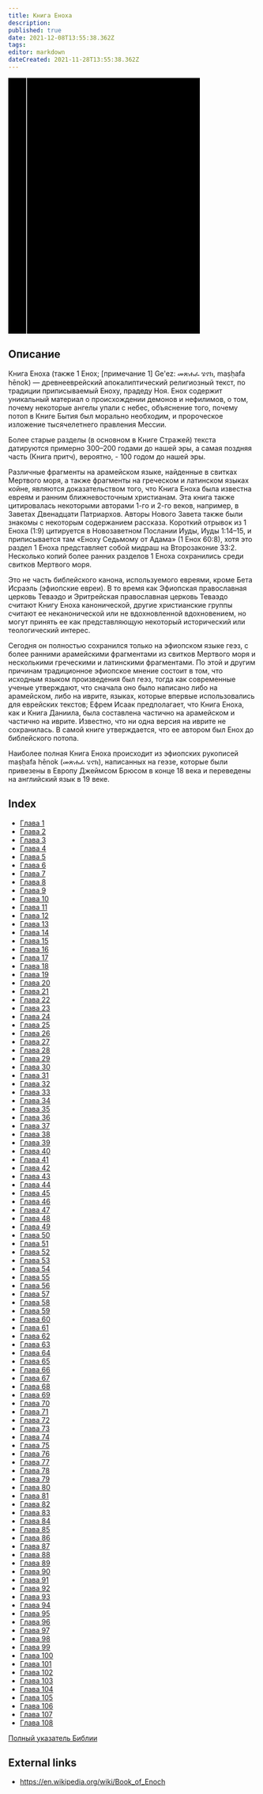 ```yaml
---
title: Книга Еноха
description: 
published: true
date: 2021-12-08T13:55:38.362Z
tags: 
editor: markdown
dateCreated: 2021-11-28T13:55:38.362Z
---
```


<div class="urantiapedia-book-front urantiapedia-book-bible">
<svg xmlns="http://www.w3.org/2000/svg"
	width="102.6mm" height="136.8mm"
	viewBox="0 0 102.6 136.8" version="1.1">
	<g transform="translate(-7,-5)">
		<rect width="9.6" height="136.8" x="7" y="5" />
		<rect width="96.9" height="136.8" x="17" y="5" />
		<text style="font-size:5px" x="61" y="22">АПОКРИФЫ</text>
		<text style="font-size:4px" x="61" y="125">Russian Synodal Text, 1876</text>
		<text style="font-size:9px" x="61" y="60">Книга Еноха</text>
	</g>
</svg>
</div>

## Описание


Книга Еноха (также 1 Енох; [примечание 1] Ge'ez: መጽሐፈ ሄኖክ, maṣḥafa hēnok) — древнееврейский апокалиптический религиозный текст, по традиции приписываемый Еноху, прадеду Ноя. Енох содержит уникальный материал о происхождении демонов и нефилимов, о том, почему некоторые ангелы упали с небес, объяснение того, почему потоп в Книге Бытия был морально необходим, и пророческое изложение тысячелетнего правления Мессии.

Более старые разделы (в основном в Книге Стражей) текста датируются примерно 300–200 годами до нашей эры, а самая поздняя часть (Книга притч), вероятно, - 100 годом до нашей эры.

Различные фрагменты на арамейском языке, найденные в свитках Мертвого моря, а также фрагменты на греческом и латинском языках койне, являются доказательством того, что Книга Еноха была известна евреям и ранним ближневосточным христианам. Эта книга также цитировалась некоторыми авторами 1-го и 2-го веков, например, в Заветах Двенадцати Патриархов. Авторы Нового Завета также были знакомы с некоторым содержанием рассказа. Короткий отрывок из 1 Еноха (1:9) цитируется в Новозаветном Послании Иуды, Иуды 1:14–15, и приписывается там «Еноху Седьмому от Адама» (1 Енох 60:8), хотя это раздел 1 Еноха представляет собой мидраш на Второзаконие 33:2. Несколько копий более ранних разделов 1 Еноха сохранились среди свитков Мертвого моря.

Это не часть библейского канона, используемого евреями, кроме Бета Исраэль (эфиопские евреи). В то время как Эфиопская православная церковь Теваэдо и Эритрейская православная церковь Теваэдо считают Книгу Еноха канонической, другие христианские группы считают ее неканонической или не вдохновленной вдохновением, но могут принять ее как представляющую некоторый исторический или теологический интерес.

Сегодня он полностью сохранился только на эфиопском языке геэз, с более ранними арамейскими фрагментами из свитков Мертвого моря и несколькими греческими и латинскими фрагментами. По этой и другим причинам традиционное эфиопское мнение состоит в том, что исходным языком произведения был геэз, тогда как современные ученые утверждают, что сначала оно было написано либо на арамейском, либо на иврите, языках, которые впервые использовались для еврейских текстов; Ефрем Исаак предполагает, что Книга Еноха, как и Книга Даниила, была составлена ​​частично на арамейском и частично на иврите. Известно, что ни одна версия на иврите не сохранилась. В самой книге утверждается, что ее автором был Енох до библейского потопа.

Наиболее полная Книга Еноха происходит из эфиопских рукописей maṣḥafa hēnok (መጽሐፈ ሄኖክ), написанных на геэзе, которые были привезены в Европу Джеймсом Брюсом в конце 18 века и переведены на английский язык в 19 веке.

## Index

- [Глава 1](/ru/Bible/Book_of_Enoch/1)
- [Глава 2](/ru/Bible/Book_of_Enoch/2)
- [Глава 3](/ru/Bible/Book_of_Enoch/3)
- [Глава 4](/ru/Bible/Book_of_Enoch/4)
- [Глава 5](/ru/Bible/Book_of_Enoch/5)
- [Глава 6](/ru/Bible/Book_of_Enoch/6)
- [Глава 7](/ru/Bible/Book_of_Enoch/7)
- [Глава 8](/ru/Bible/Book_of_Enoch/8)
- [Глава 9](/ru/Bible/Book_of_Enoch/9)
- [Глава 10](/ru/Bible/Book_of_Enoch/10)
- [Глава 11](/ru/Bible/Book_of_Enoch/11)
- [Глава 12](/ru/Bible/Book_of_Enoch/12)
- [Глава 13](/ru/Bible/Book_of_Enoch/13)
- [Глава 14](/ru/Bible/Book_of_Enoch/14)
- [Глава 15](/ru/Bible/Book_of_Enoch/15)
- [Глава 16](/ru/Bible/Book_of_Enoch/16)
- [Глава 17](/ru/Bible/Book_of_Enoch/17)
- [Глава 18](/ru/Bible/Book_of_Enoch/18)
- [Глава 19](/ru/Bible/Book_of_Enoch/19)
- [Глава 20](/ru/Bible/Book_of_Enoch/20)
- [Глава 21](/ru/Bible/Book_of_Enoch/21)
- [Глава 22](/ru/Bible/Book_of_Enoch/22)
- [Глава 23](/ru/Bible/Book_of_Enoch/23)
- [Глава 24](/ru/Bible/Book_of_Enoch/24)
- [Глава 25](/ru/Bible/Book_of_Enoch/25)
- [Глава 26](/ru/Bible/Book_of_Enoch/26)
- [Глава 27](/ru/Bible/Book_of_Enoch/27)
- [Глава 28](/ru/Bible/Book_of_Enoch/28)
- [Глава 29](/ru/Bible/Book_of_Enoch/29)
- [Глава 30](/ru/Bible/Book_of_Enoch/30)
- [Глава 31](/ru/Bible/Book_of_Enoch/31)
- [Глава 32](/ru/Bible/Book_of_Enoch/32)
- [Глава 33](/ru/Bible/Book_of_Enoch/33)
- [Глава 34](/ru/Bible/Book_of_Enoch/34)
- [Глава 35](/ru/Bible/Book_of_Enoch/35)
- [Глава 36](/ru/Bible/Book_of_Enoch/36)
- [Глава 37](/ru/Bible/Book_of_Enoch/37)
- [Глава 38](/ru/Bible/Book_of_Enoch/38)
- [Глава 39](/ru/Bible/Book_of_Enoch/39)
- [Глава 40](/ru/Bible/Book_of_Enoch/40)
- [Глава 41](/ru/Bible/Book_of_Enoch/41)
- [Глава 42](/ru/Bible/Book_of_Enoch/42)
- [Глава 43](/ru/Bible/Book_of_Enoch/43)
- [Глава 44](/ru/Bible/Book_of_Enoch/44)
- [Глава 45](/ru/Bible/Book_of_Enoch/45)
- [Глава 46](/ru/Bible/Book_of_Enoch/46)
- [Глава 47](/ru/Bible/Book_of_Enoch/47)
- [Глава 48](/ru/Bible/Book_of_Enoch/48)
- [Глава 49](/ru/Bible/Book_of_Enoch/49)
- [Глава 50](/ru/Bible/Book_of_Enoch/50)
- [Глава 51](/ru/Bible/Book_of_Enoch/51)
- [Глава 52](/ru/Bible/Book_of_Enoch/52)
- [Глава 53](/ru/Bible/Book_of_Enoch/53)
- [Глава 54](/ru/Bible/Book_of_Enoch/54)
- [Глава 55](/ru/Bible/Book_of_Enoch/55)
- [Глава 56](/ru/Bible/Book_of_Enoch/56)
- [Глава 57](/ru/Bible/Book_of_Enoch/57)
- [Глава 58](/ru/Bible/Book_of_Enoch/58)
- [Глава 59](/ru/Bible/Book_of_Enoch/59)
- [Глава 60](/ru/Bible/Book_of_Enoch/60)
- [Глава 61](/ru/Bible/Book_of_Enoch/61)
- [Глава 62](/ru/Bible/Book_of_Enoch/62)
- [Глава 63](/ru/Bible/Book_of_Enoch/63)
- [Глава 64](/ru/Bible/Book_of_Enoch/64)
- [Глава 65](/ru/Bible/Book_of_Enoch/65)
- [Глава 66](/ru/Bible/Book_of_Enoch/66)
- [Глава 67](/ru/Bible/Book_of_Enoch/67)
- [Глава 68](/ru/Bible/Book_of_Enoch/68)
- [Глава 69](/ru/Bible/Book_of_Enoch/69)
- [Глава 70](/ru/Bible/Book_of_Enoch/70)
- [Глава 71](/ru/Bible/Book_of_Enoch/71)
- [Глава 72](/ru/Bible/Book_of_Enoch/72)
- [Глава 73](/ru/Bible/Book_of_Enoch/73)
- [Глава 74](/ru/Bible/Book_of_Enoch/74)
- [Глава 75](/ru/Bible/Book_of_Enoch/75)
- [Глава 76](/ru/Bible/Book_of_Enoch/76)
- [Глава 77](/ru/Bible/Book_of_Enoch/77)
- [Глава 78](/ru/Bible/Book_of_Enoch/78)
- [Глава 79](/ru/Bible/Book_of_Enoch/79)
- [Глава 80](/ru/Bible/Book_of_Enoch/80)
- [Глава 81](/ru/Bible/Book_of_Enoch/81)
- [Глава 82](/ru/Bible/Book_of_Enoch/82)
- [Глава 83](/ru/Bible/Book_of_Enoch/83)
- [Глава 84](/ru/Bible/Book_of_Enoch/84)
- [Глава 85](/ru/Bible/Book_of_Enoch/85)
- [Глава 86](/ru/Bible/Book_of_Enoch/86)
- [Глава 87](/ru/Bible/Book_of_Enoch/87)
- [Глава 88](/ru/Bible/Book_of_Enoch/88)
- [Глава 89](/ru/Bible/Book_of_Enoch/89)
- [Глава 90](/ru/Bible/Book_of_Enoch/90)
- [Глава 91](/ru/Bible/Book_of_Enoch/91)
- [Глава 92](/ru/Bible/Book_of_Enoch/92)
- [Глава 93](/ru/Bible/Book_of_Enoch/93)
- [Глава 94](/ru/Bible/Book_of_Enoch/94)
- [Глава 95](/ru/Bible/Book_of_Enoch/95)
- [Глава 96](/ru/Bible/Book_of_Enoch/96)
- [Глава 97](/ru/Bible/Book_of_Enoch/97)
- [Глава 98](/ru/Bible/Book_of_Enoch/98)
- [Глава 99](/ru/Bible/Book_of_Enoch/99)
- [Глава 100](/ru/Bible/Book_of_Enoch/100)
- [Глава 101](/ru/Bible/Book_of_Enoch/101)
- [Глава 102](/ru/Bible/Book_of_Enoch/102)
- [Глава 103](/ru/Bible/Book_of_Enoch/103)
- [Глава 104](/ru/Bible/Book_of_Enoch/104)
- [Глава 105](/ru/Bible/Book_of_Enoch/105)
- [Глава 106](/ru/Bible/Book_of_Enoch/106)
- [Глава 107](/ru/Bible/Book_of_Enoch/107)
- [Глава 108](/ru/Bible/Book_of_Enoch/108)


[Полный указатель Библии](/ru/index/bible)


## External links

- https://en.wikipedia.org/wiki/Book_of_Enoch